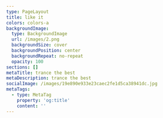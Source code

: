 ```yaml
---
type: PageLayout
title: like it
colors: colors-a
backgroundImage:
  type: BackgroundImage
  url: /images/2.png
  backgroundSize: cover
  backgroundPosition: center
  backgroundRepeat: no-repeat
  opacity: 100
sections: []
metaTitle: trance the best
metaDescription: trance the best
socialImage: /images/19e890e933e23caec2fe1d5ca38941dc.jpg
metaTags:
  - type: MetaTag
    property: 'og:title'
    content: ''
---
```

